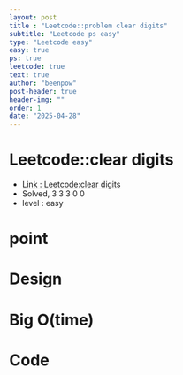 ```yaml
---
layout: post
title : "Leetcode::problem clear digits"
subtitle: "Leetcode ps easy"
type: "Leetcode easy"
easy: true
ps: true
leetcode: true
text: true
author: "beenpow"
post-header: true
header-img: ""
order: 1
date: "2025-04-28"
---
```


# Leetcode::clear digits
- [Link : Leetcode:clear digits]()
- Solved, 3 3 3 0 0
- level : easy
# point

# Design


# Big O(time)

# Code

```cpp

```